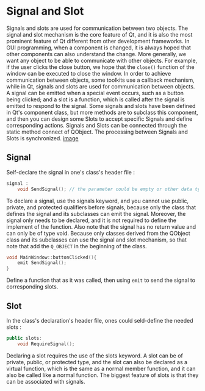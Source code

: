 # Signal and Slot
Signals and slots are used for communication between two objects. The signal and slot mechanism is the core feature of Qt, and it is also the most prominent feature of Qt different from other development frameworks. In GUI programming, when a component is changed, it is always hoped that other components can also understand the change. More generally, we want any object to be able to communicate with other objects. For example, if the user clicks the close button, we hope that the `close()` function of the window can be executed to close the window. In order to achieve communication between objects, some toolkits use a callback mechanism, while in Qt, signals and slots are used for communication between objects. A signal can be emitted when a special event occurs, such as a button being clicked; and a slot is a function, which is called after the signal is emitted to respond to the signal. Some signals and slots have been defined in Qt's component class, but more methods are to subclass this component, and then you can design some Slots to accept specific Signals and define corresponding actions. Signals and Slots can be connected through the static method connect of QObject. The processing between Signals and Slots is synchronized.
[image](https://raw.githubusercontent.com/KoKoLates/Qt-learning/main/note/images/SignalAndSlot.PNG)

## Signal
Self-declare the signal in one's class's header file :
```cpp
signal :
    void SendSignal(); // the parameter could be empty or other data type
```
To declare a signal, use the signals keyword, and you cannot use public, private, and protected qualifiers before signals, because only the class that defines the signal and its subclasses can emit the signal. Moreover, the signal only needs to be declared, and it is not required to define the implement of the function. Also note that the signal has no return value and can only be of type void. Because only classes derived from the QObject class and its subclasses can use the signal and slot mechanism, so that note that add the `Q_OBJECT` in the beginning of the class.
```cpp
void MainWindow::buttonClicked(){
    emit SendSignal();
}
```
Define a function that as it was called, then using `emit` to send the signal to corresponding slots.



## Slot
In the class's declaration's header file, ones could seld-define the needed slots :
```cpp
public slots:
    void RequireSignal();
```
Declaring a slot requires the use of the slots keyword. A slot can be of private, public, or protected type, and the slot can also be declared as a virtual function, which is the same as a normal member function, and it can also be called like a normal function. The biggest feature of slots is that they can be associated with signals.
